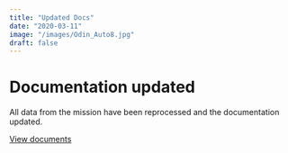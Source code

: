 ```yaml
---
title: "Updated Docs"
date: "2020-03-11"
image: "/images/Odin_Auto8.jpg"
draft: false
---
```


# Documentation updated
All data from the mission have been reprocessed and the documentation updated.

[View documents](/documentation)